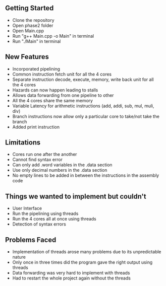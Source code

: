 ## Getting Started
- Clone the repository
- Open phase2 folder
- Open Main.cpp
- Run "g++ Main.cpp -o Main" in terminal
- Run "./Main" in terminal

## New Features
- Incorporated pipelining
- Common instruction fetch unit for all the 4 cores
- Separate instruction decode, execute, memory, write back unit for all the 4 cores
- Hazards can now happen leading to stalls
- Allows data forwarding from one pipeline to other
- All the 4 cores share the same memory
- Variable Latency for arithmetic instructions (add, addi, sub, mul, muli, div)
- Branch instructions now allow only a particular core to take/not take the branch
- Added print instruction

## Limitations
- Cores run one after the another
- Cannot find syntax error
- Can only add .word variables in the .data section
- Use only decimal numbers in the .data section
- No empty lines to be added in between the instructions in the assembly code

## Things we wanted to implement but couldn't
- User Interface
- Run the pipelining using threads
- Run the 4 cores all at once using threads
- Detection of syntax errors

## Problems Faced
- Implementation of threads arose many problems due to its unpredictable nature
- Only once in three times did the program gave the right output using threads
- Data forwarding was very hard to implement with threads
- Had to restart the whole project again without the threads
